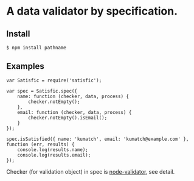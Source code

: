 A data validator by specification.
======

Install
--------

    $ npm install pathname



Examples
--------

    var Satisfic = require('satisfic');
    
    var spec = Satisfic.spec({
        name: function (checker, data, process) {
            checker.notEmpty();
        },
        email: function (checker, data, process) {
            checker.notEmpty().isEmail();
        }
    });
    
    spec.isSatisfied({ name: 'kumatch', email: 'kumatch@example.com' }, function (err, results) {
        console.log(results.name);
        console.log(results.email);
    });


Checker (for validation object) in spec is [node-validator](https://github.com/chriso/node-validator), see detail.